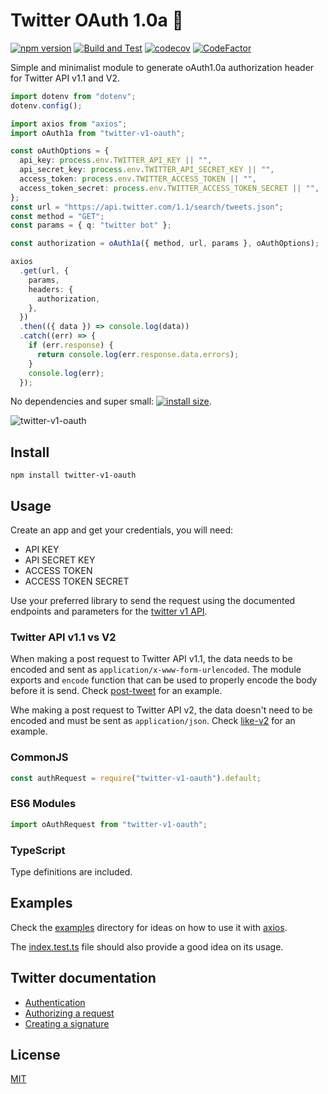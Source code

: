 # Twitter OAuth 1.0a 🔑

[![npm version](https://badge.fury.io/js/twitter-v1-oauth.svg)](https://www.npmjs.com/package/twitter-v1-oauth)
[![Build and Test](https://github.com/MauricioRobayo/twitter-v1-oauth/actions/workflows/main.yml/badge.svg)](https://github.com/MauricioRobayo/twitter-v1-oauth/actions/workflows/main.yml)
[![codecov](https://codecov.io/gh/MauricioRobayo/twitter-v1-oauth/branch/main/graph/badge.svg?token=M2SaEIeOtO)](https://codecov.io/gh/MauricioRobayo/twitter-v1-oauth)
[![CodeFactor](https://www.codefactor.io/repository/github/mauriciorobayo/twitter-v1-oauth/badge)](https://www.codefactor.io/repository/github/mauriciorobayo/twitter-v1-oauth)

Simple and minimalist module to generate oAuth1.0a authorization header for Twitter API v1.1 and V2.

```typescript
import dotenv from "dotenv";
dotenv.config();

import axios from "axios";
import oAuth1a from "twitter-v1-oauth";

const oAuthOptions = {
  api_key: process.env.TWITTER_API_KEY || "",
  api_secret_key: process.env.TWITTER_API_SECRET_KEY || "",
  access_token: process.env.TWITTER_ACCESS_TOKEN || "",
  access_token_secret: process.env.TWITTER_ACCESS_TOKEN_SECRET || "",
};
const url = "https://api.twitter.com/1.1/search/tweets.json";
const method = "GET";
const params = { q: "twitter bot" };

const authorization = oAuth1a({ method, url, params }, oAuthOptions);

axios
  .get(url, {
    params,
    headers: {
      authorization,
    },
  })
  .then(({ data }) => console.log(data))
  .catch((err) => {
    if (err.response) {
      return console.log(err.response.data.errors);
    }
    console.log(err);
  });
```

No dependencies and super small: [![install size](https://packagephobia.now.sh/badge?p=twitter-v1-oauth)](https://packagephobia.now.sh/result?p=twitter-v1-oauth).

![twitter-v1-oauth](https://media.giphy.com/media/km2mais9qzYI/giphy.gif)

## Install

```shell
npm install twitter-v1-oauth
```

## Usage

Create an app and get your credentials, you will need:

- API KEY
- API SECRET KEY
- ACCESS TOKEN
- ACCESS TOKEN SECRET

Use your preferred library to send the request using the documented endpoints and parameters for the [twitter v1 API](https://developer.twitter.com/en/docs/basics/getting-started).

### Twitter API v1.1 vs V2

When making a post request to Twitter API v1.1, the data needs to be encoded and sent as `application/x-www-form-urlencoded`. The module exports and `encode` function that can be used to properly encode the body before it is send. Check [post-tweet](./examples/post-tweet.ts) for an example.

Whe making a post request to Twitter API v2, the data doesn't need to be encoded and must be sent as `application/json`. Check [like-v2](./examples/like-v2.ts) for an example.

### CommonJS

```js
const authRequest = require("twitter-v1-oauth").default;
```

### ES6 Modules

```js
import oAuthRequest from "twitter-v1-oauth";
```

### TypeScript

Type definitions are included.

## Examples

Check the [examples](./examples) directory for ideas on how to use it with [axios](https://github.com/axios/axios).

The [index.test.ts](./src/index.test.ts) file should also provide a good idea on its usage.

## Twitter documentation

- [Authentication](https://developer.twitter.com/en/docs/basics/authentication/overview/oauth)
- [Authorizing a request](https://developer.twitter.com/en/docs/basics/authentication/guides/authorizing-a-request.html)
- [Creating a signature](https://developer.twitter.com/en/docs/basics/authentication/guides/authorizing-a-request.html)

## License

[MIT](./LICENSE)
